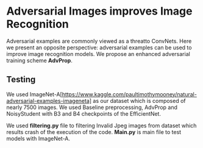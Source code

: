 # Adversarial Images improves Image Recognition
Adversarial examples are commonly viewed as a threatto ConvNets. Here we present an opposite perspective: adversarial examples can be used to improve image recognition models. We propose an enhanced adversarial training scheme **AdvProp**.

## Testing
We used ImageNet-A[https://www.kaggle.com/paultimothymooney/natural-adversarial-examples-imageneta] as our dataset which is composed of nearly 7500 images.
We used Baseline preprocessing, AdvProp and NoisyStudent with B3 and B4 checkpoints of the EfficientNet. 


We used **filtering.py** file to filtering Invalid Jpeg images from dataset which results crash of the execution of the code. 
**Main.py** is main file to test models with ImageNet-A.

